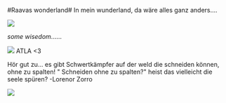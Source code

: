 #Raavas wonderland#
In mein wunderland, da wäre alles ganz anders....

<img src=" https://github.com/ec-mentors/IT-ist-das-was-fuer-mich/assets/151022614/98e9c71d-c1cc-4904-af4e-b72a88d0ab79">

*some wisedom*......

<img src="https://github.com/ec-mentors/IT-ist-das-was-fuer-mich/assets/151022614/61f13d2f-0f61-4ffc-b44b-4df7359477f4">
ATLA <3


Hör gut zu... es gibt Schwertkämpfer auf der weld die schneiden können, ohne zu spalten!
" Schneiden ohne zu spalten?" heist das vielleicht die seele spüren? -Lorenor Zorro


<img src="https://github.com/ec-mentors/IT-ist-das-was-fuer-mich/assets/151022614/e7250cd7-e34d-4568-bd3c-b1d0af85e830">


